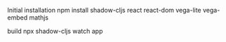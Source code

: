

Initial installation
    npm install shadow-cljs react react-dom vega-lite vega-embed mathjs

build
    npx shadow-cljs watch app